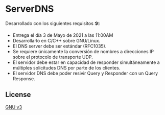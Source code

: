 # ServerDNS
Desarrollado con los siguientes requisitos 🛠️:
* Entrega el día 3 de Mayo de 2021 a las 11:00AM
* Desarrollarlo en C/C++ sobre GNU/Linux.
* El DNS server debe ser estándar (RFC1035).
* Se requiere únicamente la conversión de nombres a direcciones IP sobre el protocolo de transporte UDP.
* El servidor debe estar en capacidad de responder simultáneamente a múltiples solicitudes DNS por parte de los clientes.
* El servidor DNS debe poder resivir Query y Responder con un Query Response.

## License
[GNU v3](https://choosealicense.com/licenses/gpl-3.0/)
 
